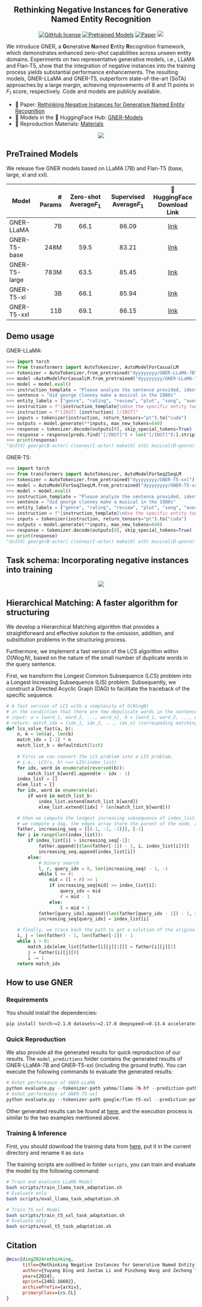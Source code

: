 <p align="center"><h2 align="center">Rethinking Negative Instances for Generative Named Entity Recognition</h2></p>

<p align="center">
    <a href="https://github.com/yyDing1/GNER/blob/main/LICENSE"><img alt="GitHub license" src="https://img.shields.io/github/license/yyDing1/GNER"></a>
    <a href="https://huggingface.co/collections/dyyyyyyyy/gner-65dda2cb96c6e35c814dea56"><img alt="Pretrained Models" src="https://img.shields.io/badge/🤗 HuggingFace-Pretrained Models-green"></a>
    <a href="https://arxiv.org/abs/2402.16602"><img alt="Paper" src="https://img.shields.io/badge/📄-Paper-orange"></a>
    <a href="https://opennlg.cn/"><img src="https://img.shields.io/badge/Organization-OpenNLG%20Group-blueviolet"></a>
</p>

We introduce GNER, a **G**enerative **N**amed **E**ntity **R**ecognition framework, which demonstrates enhanced zero-shot capabilities across unseen entity domains. Experiments on two representative generative models, i.e., LLaMA and Flan-T5, show that the integration of negative instances into the training process yields substantial performance enhancements. The resulting models, GNER-LLaMA and GNER-T5, outperform state-of-the-art (SoTA) approaches by a large margin, achieving improvements of 8 and 11 points in $F_1$ score, respectively. Code and models are publicly available.

* 📖 Paper: [Rethinking Negative Instances for Generative Named Entity Recognition](https://arxiv.org/abs/2402.16602)
* 💾 Models in the 🤗 HuggingFace Hub: [GNER-Models](https://huggingface.co/collections/dyyyyyyyy/gner-65dda2cb96c6e35c814dea56)
* 🔁 Reproduction Materials: [Materials](https://drive.google.com/drive/folders/1m2FqDgItEbSoeUVo-i18AwMvBcNkZD46?usp=drive_link)

<p align="center">
<img src="assets/zero_shot_results.png">
</p>

## PreTrained Models

We release five GNER models based on LLaMA (7B) and Flan-T5 (base, large, xl and xxl).

| Model         | # Params | Zero-shot Average$F_1$ | Supervised Average$F_1$ |          🤗 HuggingFace<br />Download Link          |
| ------------- | -------: | :----------------------: | :-----------------------: | :-------------------------------------------------: |
| GNER-LLaMA    |       7B |           66.1           |           86.09           | [link](https://huggingface.co/dyyyyyyyy/GNER-LLaMA-7B) |
| GNER-T5-base  |     248M |           59.5           |           83.21           | [link](https://huggingface.co/dyyyyyyyy/GNER-T5-base) |
| GNER-T5-large |     783M |           63.5           |           85.45           | [link](https://huggingface.co/dyyyyyyyy/GNER-T5-large) |
| GNER-T5-xl    |       3B |           66.1           |           85.94           |  [link](https://huggingface.co/dyyyyyyyy/GNER-T5-xl)  |
| GNER-T5-xxl   |      11B |           69.1           |           86.15           |  [link](https://huggingface.co/dyyyyyyyy/GNER-T5-xxl)  |

## Demo usage

GNER-LLaMA:

```python
>>> import torch
>>> from transformers import AutoTokenizer, AutoModelForCasualLM
>>> tokenizer = AutoTokenizer.from_pretrained("dyyyyyyyy/GNER-LLaMA-7B")
>>> model =AutoModelForCasualLM.from_pretrained("dyyyyyyyy/GNER-LLaMA-7B", torch_dtype=torch.bfloat16).cuda()
>>> model = model.eval()
>>> instruction_template = "Please analyze the sentence provided, identifying the type of entity for each word on a token-by-token basis.\nOutput format is: word_1(label_1), word_2(label_2), ...\nWe'll use the BIO-format to label the entities, where:\n1. B- (Begin) indicates the start of a named entity.\n2. I- (Inside) is used for words within a named entity but are not the first word.\n3. O (Outside) denotes words that are not part of a named entity.\n"
>>> sentence = "did george clooney make a musical in the 1980s"
>>> entity_labels = ["genre", "rating", "review", "plot", "song", "average ratings", "director", "character", "trailer", "year", "actor", "title"]
>>> instruction = f"{instruction_template}\nUse the specific entity tags: {', '.join(entity_labels)} and O.\nSentence: {sentence}"
>>> instruction = f"[INST] {instruction} [/INST]"
>>> inputs = tokenizer(instruction, return_tensors="pt").to("cuda")
>>> outputs = model.generate(**inputs, max_new_tokens=640)
>>> response = tokenizer.decode(outputs[0], skip_special_tokens=True)
>>> response = response[preds.find("[/INST]") + len("[/INST]"):].strip()
>>> print(response)
"did(O) george(B-actor) clooney(I-actor) make(O) a(O) musical(B-genre) in(O) the(O) 1980s(B-year)"
```

GNER-T5:

```python
>>> import torch
>>> from transformers import AutoTokenizer, AutoModelForSeq2SeqLM
>>> tokenizer = AutoTokenizer.from_pretrained("dyyyyyyyy/GNER-T5-xxl")
>>> model = AutoModelForSeq2SeqLM.from_pretrained("dyyyyyyyy/GNER-T5-xxl", torch_dtype=torch.bfloat16).cuda()
>>> model = model.eval()
>>> instruction_template = "Please analyze the sentence provided, identifying the type of entity for each word on a token-by-token basis.\nOutput format is: word_1(label_1), word_2(label_2), ...\nWe'll use the BIO-format to label the entities, where:\n1. B- (Begin) indicates the start of a named entity.\n2. I- (Inside) is used for words within a named entity but are not the first word.\n3. O (Outside) denotes words that are not part of a named entity.\n"
>>> sentence = "did george clooney make a musical in the 1980s"
>>> entity_labels = ["genre", "rating", "review", "plot", "song", "average ratings", "director", "character", "trailer", "year", "actor", "title"]
>>> instruction = f"{instruction_template}\nUse the specific entity tags: {', '.join(entity_labels)} and O.\nSentence: {sentence}"
>>> inputs = tokenizer(instruction, return_tensors="pt").to("cuda")
>>> outputs = model.generate(**inputs, max_new_tokens=640)
>>> response = tokenizer.decode(outputs[0], skip_special_tokens=True)
>>> print(response)
"did(O) george(B-actor) clooney(I-actor) make(O) a(O) musical(B-genre) in(O) the(O) 1980s(B-year)"
```

## Task schema: Incorporating negative instances into training

<p align="center">
<img src="assets/task_schema.png">
</p>

## Hierarchical Matching: A faster algorithm for structuring

We develop a Hierarchical Matching algorithm that provides a straightforward and effective solution to the omission, addition, and substitution problems in the structuring process.

Furthermore, we implement a fast version of the LCS algorithm within $O(N\log N)$, based on the nature of the small number of duplicate words in the query sentence.

First, we transform the Longest Common Subsequence (LCS) problem into a Longest Increasing Subsequence (LIS) problem. Subsequently, we construct a Directed Acyclic Graph (DAG) to facilitate the traceback of the specific sequence.

```python
# A fast version of LCS with a complexity of O(NlogN)
# in the condiction that there are few depulicate words in the sentence
# input: a = [word_1, word_2, ..., word_n], b = [word_1, word_2, ..., word_m]
# return: match_idx = [idx_1, idx_2, ..., idx_n] (correspoding matching index between a and b)
def lcs_solve_fast(a, b):
    n, m = len(a), len(b)
    match_idx = [-1] * n
    match_list_b = defaultdict(list)
  
    # First we can convert the LCS problem into a LIS problem,
    # i.e., LCS(a, b) <=> LIS(index_list)
    for idx, word in enumerate(reversed(b)):
        match_list_b[word].append(m - idx - 1)
    index_list = []
    elem_list = []
    for idx, word in enumerate(a):
        if word in match_list_b:
            index_list.extend(match_list_b[word])
            elem_list.extend([idx] * len(match_list_b[word]))

    # then we compute the longest increasing subsequence of index_list
    # we compute a dag, the edges array store the parent of the node, and path store the results
    father, increasing_seq = [[(-1, -1, -1)]], [-1]
    for i in range(len(index_list)):
        if index_list[i] > increasing_seq[-1]:
            father.append([(len(father[-1]) - 1, i, index_list[i])])
            increasing_seq.append(index_list[i])
        else:
            # binary search
            l, r, query_idx = 0, len(increasing_seq) - 1, -1
            while l <= r:
                mid = (l + r) >> 1
                if increasing_seq[mid] >= index_list[i]:
                    query_idx = mid
                    r = mid - 1
                else:
                    l = mid + 1
            father[query_idx].append((len(father[query_idx - 1]) - 1, i, index_list[i]))
            increasing_seq[query_idx] = index_list[i]

    # finally, we trace back the path to get a solution of the original LCS problem
    i, j = len(father) - 1, len(father[-1]) - 1
    while i > 0:
        match_idx[elem_list[father[i][j][1]]] = father[i][j][2]
        j = father[i][j][0]
        i -= 1
    return match_idx
```

## How to use GNER

### Requirements

You should install the dependencies:

```bash
pip install torch>=2.1.0 datasets>=2.17.0 deepspeed>=0.13.4 accelerate>=0.27.2 transformers>=4.38.1 protobuf>=4.25.3 
```

### Quick Reproduction

We also provide all the generated results for quick reproduction of our results. The `model_predictions` folder contains the generated results of GNER-LLaMA-7B and GNER-T5-xxl (including the ground truth). You can execute the following commands to evaluate the generated results:

```python
# 0shot performance of GNER-LLaMA
python evaluate.py --tokenizer-path yahma/llama-7b-hf --prediction-path prediction_results/llama-7b-task-adaptation-beam1.jsonl
# 0shot performance of GNER-T5-xxl
python evaluate.py --tokenizer-path google/flan-t5-xxl --prediction-path prediction_results/flan-t5-xxl-task-adaptation-beam1.jsonl
```

Other generated results can be found at [here](https://drive.google.com/drive/folders/1kg7YDRk8jK4_Bo19jJpZtdAQMBoucppW?usp=drive_link), and the execution process is similar to the two examples mentioned above.

### Training & Inference

First, you should download the training data from [here](https://drive.google.com/drive/folders/1jJsqDhR8Pdg4Qlh5pHm0WZ6Nsk1wEcv9?usp=drive_link), put it in the current directory and rename it as `data`

The training scripts are outlined in folder `scripts`, you can train and evaluate the model by the following command:

```bash
# Train and evaluate LLaMA Model
bash scripts/train_llama_task_adaptation.sh
# Evaluate only
bash scripts/eval_llama_task_adaptation.sh

# Train T5 xxl Model
bash scripts/train_t5_xxl_task_adaptation.sh
# Evaluate only
bash scripts/eval_t5_task_adaptation.sh
```

## Citation

```bibtex
@misc{ding2024rethinking,
      title={Rethinking Negative Instances for Generative Named Entity Recognition}, 
      author={Yuyang Ding and Juntao Li and Pinzheng Wang and Zecheng Tang and Bowen Yan and Min Zhang},
      year={2024},
      eprint={2402.16602},
      archivePrefix={arXiv},
      primaryClass={cs.CL}
}
```
